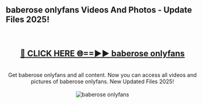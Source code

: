 <h2>baberose onlyfans Videos And Photos - Update Files 2025!</h2>
<br>
<div align="center">
<h2><a href="https://linkcuts.com/hfmhzwbr" rel="nofollow">🔴 CLICK HERE 🌐==►► baberose onlyfans</a></h2>
<br>
Get baberose onlyfans and all content. Now you can access all videos and pictures of baberose onlyfans. New Updated Files 2025!
<br>
<br>
<a href="https://linkcuts.com/hfmhzwbr" rel="nofollow" data-target="animated-image.originalLink"><img src="https://i.ibb.co.com/WyWwxjT/player-gif2.gif" alt="baberose onlyfans" style="max-width: 100%; display: inline-block;" data-target="animated-image.originalImage"></a>
</div>
<br>